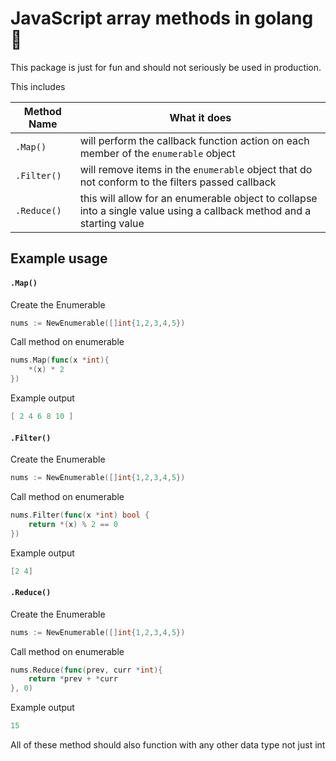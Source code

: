 # JavaScript array methods in golang 🤯

This package is just for fun and should not seriously be used in production.

This includes

| Method Name   | What it does                                                                                                          |
| ------------- | --------------------------------------------------------------------------------------------------------------------- |
| `.Map()`    | will perform the callback function action on each member of the `enumerable` object                                 |
| `.Filter()` | will remove items in the `enumerable` object that do not conform to the filters passed callback                     |
| `.Reduce()` | this will allow for an enumerable object to collapse into a single value using a callback method and a starting value |


## Example usage

#### `.Map()`

Create the Enumerable

```go
nums := NewEnumerable([]int{1,2,3,4,5})
```

Call method on enumerable

```go
nums.Map(func(x *int){
	*(x) * 2
})
```

Example output

```go
[ 2 4 6 8 10 ]
```

#### `.Filter()`

Create the Enumerable

```go
nums := NewEnumerable([]int{1,2,3,4,5})
```

Call method on enumerable

```go
nums.Filter(func(x *int) bool {
	return *(x) % 2 == 0
})
```

Example output

```go
[2 4]
```


#### `.Reduce()`

Create the Enumerable

```go
nums := NewEnumerable([]int{1,2,3,4,5})
```

Call method on enumerable

```go
nums.Reduce(func(prev, curr *int){
	return *prev + *curr
}, 0)
```

Example output

```go
15
```


All of these method should also function with any other data type not just int
